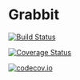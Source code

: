 # Grabbit

[![Build Status](https://travis-ci.org/kleinschmidt/Grabbit.jl.svg?branch=master)](https://travis-ci.org/kleinschmidt/Grabbit.jl)

[![Coverage Status](https://coveralls.io/repos/kleinschmidt/Grabbit.jl/badge.svg?branch=master&service=github)](https://coveralls.io/github/kleinschmidt/Grabbit.jl?branch=master)

[![codecov.io](http://codecov.io/github/kleinschmidt/Grabbit.jl/coverage.svg?branch=master)](http://codecov.io/github/kleinschmidt/Grabbit.jl?branch=master)

